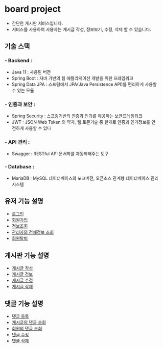 # board project
- 간단한 게시판 서비스입니다.
- 서비스를 사용하여 사용자는 게시글 작성, 정보보기, 수정, 삭제 할 수 있습니다.


 ## 기술 스택

### - Backend : 
 - Java 11 : 사용된 버전
 - Spring Boot : 자바 기반의 웹 애플리케이션 개발을 위한 프레임워크
 - Spring Data JPA : 스프링에서 JPA(Java Persistence API)를 편리하게 사용할 수 있는 모듈



### - 인증과 보안 :
 - Spring Security : 스프링기반의 인증과 인과를 제공하는 보안프레임워크
 - JWT : JSON Web Token 의 약자, 웹 토큰기술 중 한개로 인증과 인가정보를 안전하게 사용할 수 있다


### - API 관리 : 
 - Swagger : RESTful API 문서화를 자동화해주는 도구


### - Database : 
 - MariaDB : MySQL 데이터베이스의 포크버전, 오픈소스 관계형 데이터베이스 관리시스템




## 유저 기능 설명<br>
 - [로그인](./)
 - [회원가입](/)
 - [정보조회](/)
 - [관리자의 전체정보 조회](/)
 - [회원탈퇴](/)

## 게시판 기능 설명<br>
 - [게시글 작성](/)
 - [게시글 정보](/)
 - [게시글 수정](/)
 - [게시글 삭제](/)

## 댓글 기능 설명<br>
 - [댓글 등록](/)
 - [게시글의 댓글 조회](/)
 - [회원의  댓글 조회](/)
 - [댓글 수정](/)
 - [댓글 삭제](/)
